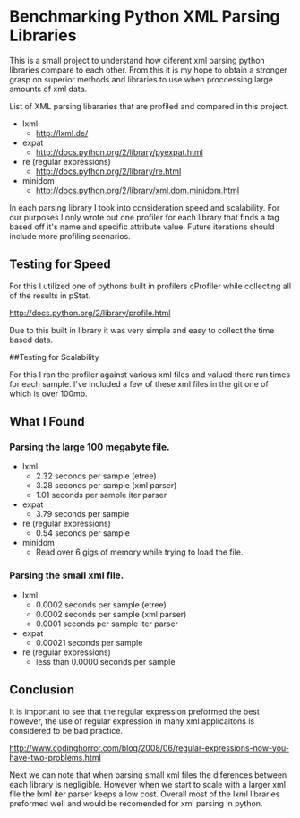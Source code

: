 # Benchmarking Python XML Parsing Libraries

This is a small project to understand how diferent xml parsing python libraries compare to each other.  From this it is my hope to obtain a stronger grasp on superior methods and libraries to use when proccessing large amounts of xml data.

List of XML parsing libararies that are profiled and compared in this project.
* lxml
  * http://lxml.de/
* expat
  * http://docs.python.org/2/library/pyexpat.html
* re (regular expressions)
  * http://docs.python.org/2/library/re.html
* minidom
  * http://docs.python.org/2/library/xml.dom.minidom.html


In each parsing library I took into consideration speed and scalability.
For our purposes I only wrote out one profiler for each library that finds a tag based off it's name and specific attribute value.  Future iterations should include more profiling scenarios. 

## Testing for Speed

For this I utilized one of pythons built in profilers cProfiler while collecting all of the results in pStat.

http://docs.python.org/2/library/profile.html

Due to this built in library it was very simple and easy to collect the time based data.

##Testing for Scalability 

For this I ran the profiler against various xml files and valued there run times for each sample.  I've included a few of these xml files in the git one of which is over 100mb. 



## What I Found

### Parsing the large 100 megabyte file.

* lxml
  * 2.32 seconds per sample (etree)
  * 3.28 seconds per sample (xml parser)
  * 1.01 seconds per sample iter parser
* expat
  * 3.79 seconds per sample
* re (regular expressions)
  * 0.54 seconds per sample
* minidom
  * Read over 6 gigs of memory while trying to load the file.

### Parsing the small xml file.

* lxml
  * 0.0002 seconds per sample (etree)
  * 0.0002 seconds per sample (xml parser)
  * 0.0001 seconds per sample iter parser
* expat
  * 0.00021 seconds per sample
* re (regular expressions)
  * less than 0.0000 seconds per sample

## Conclusion 
It is important to see that the regular expression preformed the best however, the use of regular expression in many xml applicaitons is considered to be bad practice.

http://www.codinghorror.com/blog/2008/06/regular-expressions-now-you-have-two-problems.html

Next we can note that when parsing small xml files the diferences between each library is negligible. However when we start to scale with a larger xml file the lxml iter parser keeps a low cost. 
Overall most of the lxml libraries preformed well and would be recomended for xml parsing in python.

